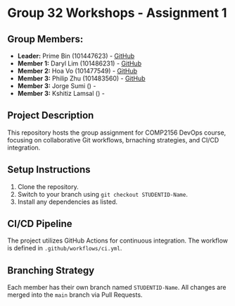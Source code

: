 # Group 32 Workshops - Assignment 1

## Group Members:
- **Leader:** Prime Bin (101447623) - [GitHub](https://github.com/Arpollus)
- **Member 1:** Daryl Lim (101486231) - [GitHub](https://github.com/Poref01)
- **Member 2:** Hoa Vo (101477549) - [GitHub](https://github.com/Senshi124)
- **Member 3:** Philip Zhu (101483560) - [GitHub](https://github.com/101483560)
- **Member 3:** Jorge Sumi () -
- **Member 3:** Kshitiz Lamsal () -


## Project Description
This repository hosts the group assignment for COMP2156 DevOps course, focusing on collaborative Git workflows, brnaching strategies, and CI/CD integration.

## Setup Instructions
1. Clone the repository.
2. Switch to your branch using `git checkout STUDENTID-Name`.
3. Install any dependencies as listed.

## CI/CD Pipeline
The project utilizes GitHub Actions for continuous integration. The workflow is defined
in `.github/workflows/ci.yml`.

## Branching Strategy
Each member has their own branch named `STUDENTID-Name`. All changes are
merged into the `main` branch via Pull Requests.